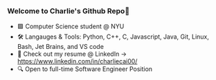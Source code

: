 ### Welcome to Charlie's Github Repo👋

- 🟪 Computer Science student @ NYU 
- 🛠 Langauges & Tools: Python, C++, C, Javascript, Java, Git, Linux, Bash, Jet Brains, and VS code
- 📝 Check out my resume @ LinkedIn -> https://www.linkedin.com/in/charliecai00/
- 🔍 Open to full-time Software Engineer Position

<!--
**charliecai00/charliecai00** is a ✨ _special_ ✨ repository because its `README.md` (this file) appears on your GitHub profile.

Here are some ideas to get you started:

- 🔭 I’m currently working on ...
- 🌱 I’m currently learning ...
- 👯 I’m looking to collaborate on ...
- 🤔 I’m looking for help with ...
- 💬 Ask me about ...
- 📫 How to reach me: ...
- 😄 Pronouns: ...
- ⚡ Fun fact: ...
-->
